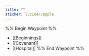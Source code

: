 ```yaml
---
title: ""
sticker: lucide//apple
---
```

%% Begin Waypoint %%
- [[Beginnings]]
- [[Covenant]]
- [[Hospital]]
%% End Waypoint %%
